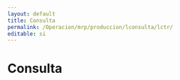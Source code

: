 ```yaml
---
layout: default
title: Consulta
permalink: /Operacion/mrp/produccion/lconsulta/lctr/
editable: si
---
```


# Consulta

